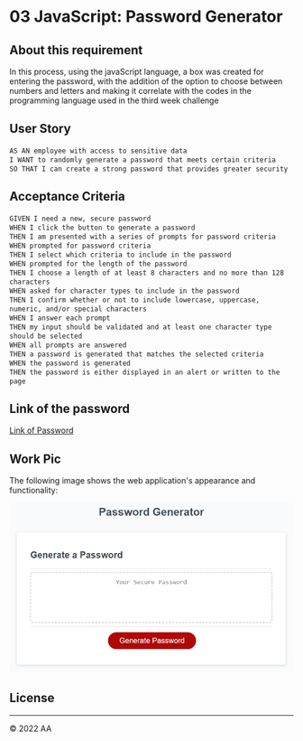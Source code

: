 # 03 JavaScript: Password Generator

## About this requirement

In this process, using the javaScript language, a box was created for entering the password, with the addition of the option to choose between numbers and letters and making it correlate with the codes in the programming language used in the third week challenge
## User Story

```
AS AN employee with access to sensitive data
I WANT to randomly generate a password that meets certain criteria
SO THAT I can create a strong password that provides greater security
```

## Acceptance Criteria

```
GIVEN I need a new, secure password
WHEN I click the button to generate a password
THEN I am presented with a series of prompts for password criteria
WHEN prompted for password criteria
THEN I select which criteria to include in the password
WHEN prompted for the length of the password
THEN I choose a length of at least 8 characters and no more than 128 characters
WHEN asked for character types to include in the password
THEN I confirm whether or not to include lowercase, uppercase, numeric, and/or special characters
WHEN I answer each prompt
THEN my input should be validated and at least one character type should be selected
WHEN all prompts are answered
THEN a password is generated that matches the selected criteria
WHEN the password is generated
THEN the password is either displayed in an alert or written to the page
```

## Link of the password

<a href="https://amarfiguig.github.io/03-JavaScript/">Link of Password</a>

## Work Pic

The following image shows the web application's appearance and functionality:

![The Password Generator application displays a red button to "Generate Password".](./Assets/03-javascript-homework-demo.png)

## License 
- - -
© 2022 AA

